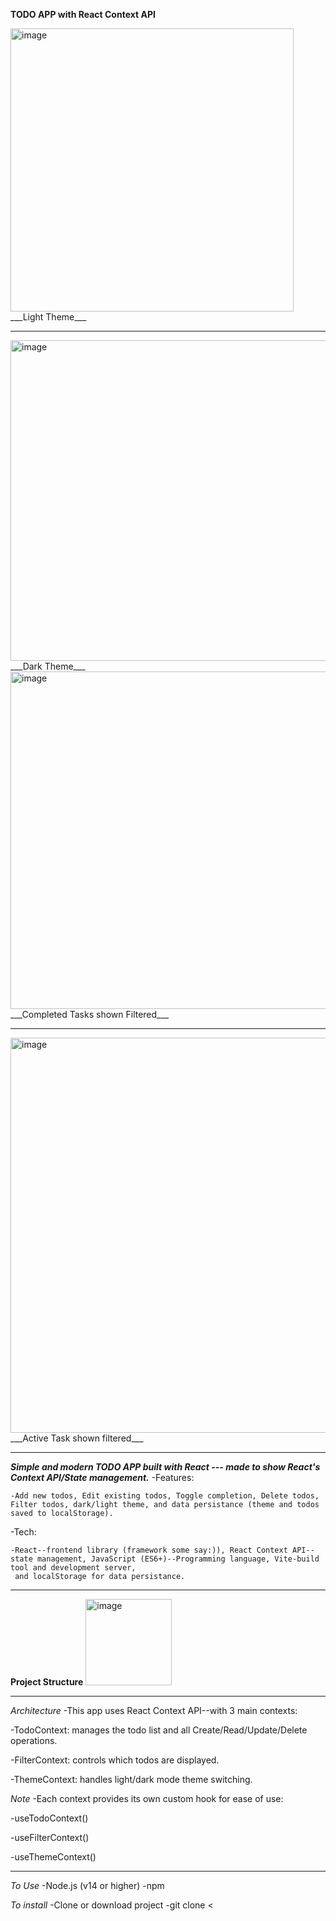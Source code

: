 __TODO APP with  React Context API__


<img width="453" alt="image" src="https://github.com/user-attachments/assets/49067bea-0577-4229-bff8-116973b42a89" />
___Light Theme___

----------------------------------------

<img width="513" alt="image" src="https://github.com/user-attachments/assets/b721e9c3-92fb-4fec-be98-99d0beef39a5" />
___Dark Theme___


<img width="540" alt="image" src="https://github.com/user-attachments/assets/caa6a95c-dfcd-4e23-9ee9-fc2efd951c16" />
___Completed Tasks shown Filtered___

------------------------------

<img width="632" alt="image" src="https://github.com/user-attachments/assets/532f79d5-61a6-4d7f-a0bd-46210bb9d05a" />
___Active Task shown filtered___

-------------------
___Simple and modern TODO APP built with React --- made to show React's Context API/State management.___
   -Features: 
   
    -Add new todos, Edit existing todos, Toggle completion, Delete todos, Filter todos, dark/light theme, and data persistance (theme and todos saved to localStorage).
    
   -Tech:
   
    -React--frontend library (framework some say:)), React Context API--state management, JavaScript (ES6+)--Programming language, Vite-build tool and development server,
     and localStorage for data persistance.
-----------------------------------------------------
__Project Structure__
<img width="138" alt="image" src="https://github.com/user-attachments/assets/a4091bc8-bf80-49fe-a795-bc2d4c632da4" />

-----------------------------------------------------
_Architecture_
-This app uses React Context API--with 3 main contexts:

 -TodoContext: manages the todo list and all Create/Read/Update/Delete operations.
 
 -FilterContext: controls which todos are displayed.
 
 -ThemeContext: handles light/dark mode theme switching.
 
_Note_
 -Each context provides its own custom hook for ease of use:
 
  -useTodoContext()
  
  -useFilterContext()
  
  -useThemeContext()
  
------------------------------------------------------------------------

_To Use_
 -Node.js (v14 or higher)
 -npm

_To install_
 -Clone or download project
  -git clone <







